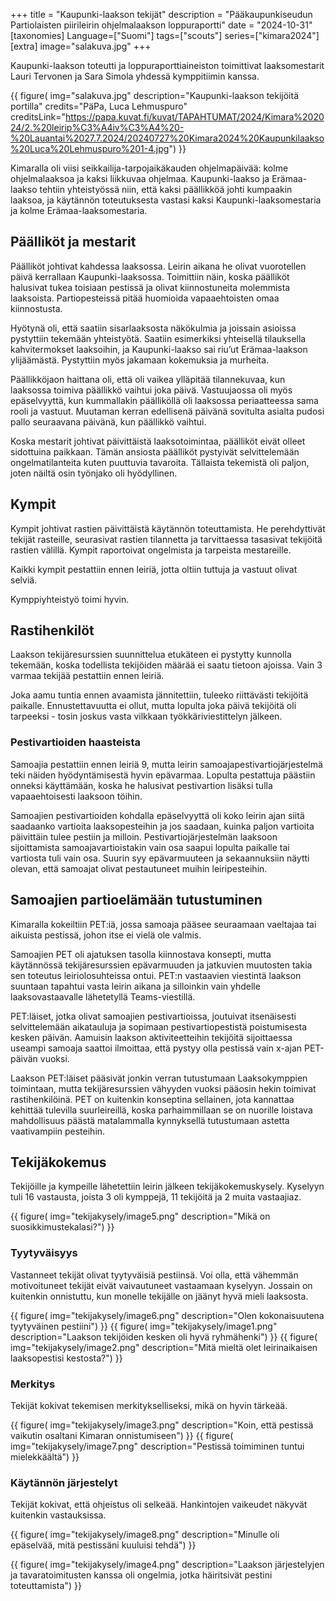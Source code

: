 +++
title = "Kaupunki-laakson tekijät"
description = "Pääkaupunkiseudun Partiolaisten piirileirin ohjelmalaakson loppuraportti"
date = "2024-10-31"
[taxonomies]
Language=["Suomi"]
tags=["scouts"]
series=["kimara2024"]
[extra]
image="salakuva.jpg"
+++

Kaupunki-laakson toteutti ja loppuraporttiaineiston toimittivat laaksomestarit Lauri Tervonen ja Sara Simola yhdessä kymppitiimin kanssa.

{{
    figure(
        img="salakuva.jpg"
        description="Kaupunki-laakson tekijöitä portilla"
        credits="PäPa, Luca Lehmuspuro"
        creditsLink="https://papa.kuvat.fi/kuvat/TAPAHTUMAT/2024/Kimara%202024/2.%20leirip%C3%A4iv%C3%A4%20-%20Lauantai%2027.7.2024/20240727%20Kimara2024%20Kaupunkilaakso%20Luca%20Lehmuspuro%201-4.jpg")
}}

Kimaralla oli viisi seikkailija-tarpojaikäkauden ohjelmapäivää: kolme ohjelmalaaksoa ja kaksi liikkuvaa ohjelmaa.
Kaupunki-laakso ja Erämaa-laakso tehtiin yhteistyössä niin, että kaksi päällikköä johti kumpaakin laaksoa, ja käytännön toteutuksesta vastasi kaksi Kaupunki-laaksomestaria ja kolme Erämaa-laaksomestaria.

## Päälliköt ja mestarit

Päälliköt johtivat kahdessa laaksossa. Leirin aikana he olivat vuorotellen päivä kerrallaan Kaupunki-laaksossa.
Toimittiin näin, koska päälliköt halusivat tukea toisiaan pestissä ja olivat kiinnostuneita molemmista laaksoista. Partiopesteissä pitää huomioida vapaaehtoisten omaa kiinnostusta.

Hyötynä oli, että saatiin sisarlaaksosta näkökulmia ja joissain asioissa pystyttiin tekemään yhteistyötä. Saatiin esimerkiksi yhteisellä tilauksella kahvitermokset laaksoihin, ja Kaupunki-laakso sai riu’ut Erämaa-laakson ylijäämästä. Pystyttiin myös jakamaan kokemuksia ja murheita.

Päällikköjaon haittana oli, että oli vaikea ylläpitää tilannekuvaa, kun laaksossa toimiva päällikkö vaihtui joka päivä. Vastuujaossa oli myös epäselvyyttä, kun kummallakin päälliköllä oli laaksossa periaatteessa sama rooli ja vastuut. Muutaman kerran edellisenä päivänä sovitulta asialta pudosi pallo seuraavana päivänä, kun päällikkö vaihtui. 

Koska mestarit johtivat päivittäistä laaksotoimintaa, päälliköt eivät olleet sidottuina paikkaan. Tämän ansiosta päälliköt pystyivät selvittelemään ongelmatilanteita kuten puuttuvia tavaroita. Tällaista tekemistä oli paljon, joten näiltä osin työnjako oli hyödyllinen.

## Kympit

Kympit johtivat rastien päivittäistä käytännön toteuttamista. He perehdyttivät tekijät rasteille, seurasivat rastien tilannetta ja tarvittaessa tasasivat tekijöitä rastien välillä. Kympit raportoivat ongelmista ja tarpeista mestareille. 

Kaikki kympit pestattiin ennen leiriä, jotta oltiin tuttuja ja vastuut olivat selviä. 

Kymppiyhteistyö toimi hyvin.

## Rastihenkilöt 

Laakson tekijäresurssien suunnittelua etukäteen ei pystytty kunnolla tekemään, koska todellista tekijöiden määrää ei saatu tietoon ajoissa.
Vain 3 varmaa tekijää pestattiin ennen leiriä.

Joka aamu tuntia ennen avaamista jännitettiin, tuleeko riittävästi tekijöitä paikalle. Ennustettavuutta ei ollut, mutta lopulta joka päivä tekijöitä oli tarpeeksi - tosin joskus vasta vilkkaan työkkäriviestittelyn jälkeen.

### Pestivartioiden haasteista 

Samoajia pestattiin ennen leiriä 9, mutta leirin samoajapestivartiojärjestelmä teki näiden hyödyntämisestä hyvin epävarmaa. 
Lopulta pestattuja päästiin onneksi käyttämään, koska he halusivat pestivartion lisäksi tulla vapaaehtoisesti laaksoon töihin.

Samoajien pestivartioiden kohdalla epäselvyyttä oli koko leirin ajan siitä saadaanko vartioita laaksopesteihin ja jos saadaan, kuinka paljon vartioita päivittäin tulee pestiin ja milloin. Pestivartiojärjestelmän laaksoon sijoittamista samoajavartioistakin vain osa saapui lopulta paikalle tai vartiosta tuli vain osa. Suurin syy epävarmuuteen ja sekaannuksiin näytti olevan, että samoajat olivat pestautuneet muihin leiripesteihin. 

## Samoajien partioelämään tutustuminen
	
Kimaralla kokeiltiin PET:iä, jossa samoaja pääsee seuraamaan vaeltajaa tai aikuista pestissä, johon itse ei vielä ole valmis.

Samoajien PET oli ajatuksen tasolla kiinnostava konsepti, mutta käytännössä tekijäresurssien epävarmuuden ja jatkuvien muutosten takia sen toteutus leiriolosuhteissa ontui. PET:n vastaavien viestintä laakson suuntaan tapahtui vasta leirin aikana ja silloinkin vain yhdelle laaksovastaavalle lähetetyllä Teams-viestillä. 

PET:läiset, jotka olivat samoajien pestivartioissa, joutuivat itsenäisesti selvittelemään aikatauluja ja sopimaan pestivartiopestistä poistumisesta kesken päivän. Aamuisin laakson aktiviteetteihin tekijöitä sijoittaessa useampi samoaja saattoi ilmoittaa, että pystyy olla pestissä vain x-ajan PET-päivän vuoksi. 

Laakson PET:läiset pääsivät jonkin verran tutustumaan Laaksokymppien toimintaan, mutta tekijäresurssien vähyyden vuoksi pääosin hekin toimivat rastihenkilöinä. 
PET on kuitenkin konseptina sellainen, jota kannattaa kehittää tulevilla suurleireillä, koska parhaimmillaan se on nuorille loistava mahdollisuus päästä matalammalla kynnyksellä tutustumaan astetta vaativampiin pesteihin.  

## Tekijäkokemus

Tekijöille ja kympeille lähetettiin leirin jälkeen tekijäkokemuskysely. Kyselyyn tuli 16 vastausta, joista 3 oli kymppejä, 11 tekijöitä ja 2 muita vastaajiaz.

{{
    figure(
        img="tekijakysely/image5.png"
        description="Mikä on suosikkimustekalasi?")
}}

### Tyytyväisyys

Vastanneet tekijät olivat tyytyväisiä pestiinsä. Voi olla, että vähemmän motivoituneet tekijät eivät vaivautuneet vastaamaan kyselyyn. Jossain on kuitenkin onnistuttu, kun monelle tekijälle on jäänyt hyvä mieli laaksosta.

{{
    figure(
        img="tekijakysely/image6.png"
        description="Olen kokonaisuutena tyytyväinen pestiini")
}}
{{
    figure(
        img="tekijakysely/image1.png"
        description="Laakson tekijöiden kesken oli hyvä ryhmähenki")
}}
{{
    figure(
        img="tekijakysely/image2.png"
        description="Mitä mieltä olet leirinaikaisen laaksopestisi kestosta?")
}}

### Merkitys

Tekijät kokivat tekemisen merkitykselliseksi, mikä on hyvin tärkeää.

{{
    figure(
        img="tekijakysely/image3.png"
        description="Koin, että pestissä vaikutin osaltani Kimaran onnistumiseen")
}}
{{
    figure(
        img="tekijakysely/image7.png"
        description="Pestissä toimiminen tuntui mielekkäältä")
}}

### Käytännön järjestelyt

Tekijät kokivat, että ohjeistus oli selkeää. Hankintojen vaikeudet näkyvät kuitenkin vastauksissa.

{{
    figure(
        img="tekijakysely/image8.png"
        description="Minulle oli epäselvää, mitä pestissäni kuuluisi tehdä")
}}

{{
    figure(
        img="tekijakysely/image4.png"
        description="Laakson järjestelyjen ja tavaratoimitusten kanssa oli ongelmia, jotka häiritsivät pestini toteuttamista")
}}